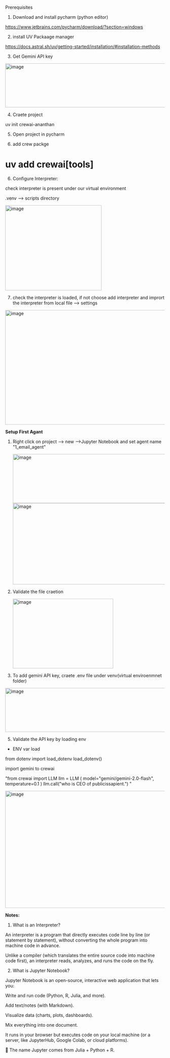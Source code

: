 Prerequisites

1. Download and install pycharm (python editor)

https://www.jetbrains.com/pycharm/download/?section=windows


2. install UV Packaage manager

https://docs.astral.sh/uv/getting-started/installation/#installation-methods

3. Get Gemini API key

<img width="730" height="139" alt="image" src="https://github.com/user-attachments/assets/6f6ac4a6-7b84-401c-9985-27f111fb612e" />


 4. Craete project

 uv init crewai-ananthan

5. Open project in pycharm

6. add crew packge

# uv add crewai[tools]

6. Configure Interpreter:
 
 check interpreter is present under our virtual environment
 
 .venv --> scripts directory

<img width="304" height="269" alt="image" src="https://github.com/user-attachments/assets/a8fd3358-7b0b-4455-aa82-c0cd71e475a5" />

7. check the interpreter is loaded, if not choose add interpreter and imprort the interpreter from local
file --> settings

<img width="881" height="362" alt="image" src="https://github.com/user-attachments/assets/ec0814c7-fcd6-4785-b45c-fbb6261df782" />

**Setup First Agant**

1. Right click on project --> new -->Jupyter Notebook and set agent name "1_email_agent"

   <img width="578" height="155" alt="image" src="https://github.com/user-attachments/assets/b9bbb79e-f699-4c1b-9279-d57eea711f82" />

   <img width="633" height="257" alt="image" src="https://github.com/user-attachments/assets/9fa7732c-73a8-4711-8d70-fe2b609a52c4" />

2. Validate the file craetion

   <img width="317" height="220" alt="image" src="https://github.com/user-attachments/assets/3b0ca86c-5043-4e01-8e07-bad11d4963cc" />

3. To add gemini API key, craete .env file under venv(virtual enviroenmnet folder)

<img width="730" height="139" alt="image" src="https://github.com/user-attachments/assets/02be7df0-f759-49be-95c7-bf17039a5bad" />

5. Validate the API key by loading env

- ENV var load

from dotenv import load_dotenv
load_dotenv()

import gemini to crewai

"from crewai import LLM
llm = LLM (
    model="gemini/gemini-2.0-flash",
    temperature=0.1
)
llm.call("who is CEO of publicissapient.") "



   <img width="920" height="370" alt="image" src="https://github.com/user-attachments/assets/3e338802-0f0a-44ae-80f9-c2dc4699c65e" />




  














**Notes:**

1. What is an Interpreter?

An interpreter is a program that directly executes code line by line (or statement by statement), without converting the whole program into machine code in advance.

Unlike a compiler (which translates the entire source code into machine code first), an interpreter reads, analyzes, and runs the code on the fly.

2. What is Jupyter Notebook?

Jupyter Notebook is an open-source, interactive web application that lets you:

Write and run code (Python, R, Julia, and more).

Add text/notes (with Markdown).

Visualize data (charts, plots, dashboards).

Mix everything into one document.

It runs in your browser but executes code on your local machine (or a server, like JupyterHub, Google Colab, or cloud platforms).

🔑 The name Jupyter comes from Julia + Python + R.
